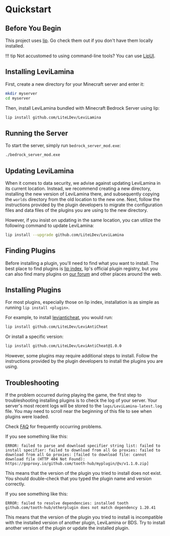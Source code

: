 # Quickstart

## Before You Begin

This project uses [lip](https://github.com/lippkg/lip). Go check them out if you don't have them locally installed.

!!! tip
    Not accustomed to using command-line tools? You can use [LipUI](https://github.com/lippkg/LipUI).

## Installing LeviLamina

First, create a new directory for your Minecraft server and enter it:

```sh
mkdir myserver
cd myserver
```

Then, install LeviLamina bundled with Minecraft Bedrock Server using lip:

```sh
lip install github.com/LiteLDev/LeviLamina
```

## Running the Server

To start the server, simply run `bedrock_server_mod.exe`:

```sh
./bedrock_server_mod.exe
```

## Updating LeviLamina

When it comes to data security, we advise against updating LeviLamina in its current location. Instead, we recommend creating a new directory, installing the new version of LeviLamina there, and subsequently copying the `worlds` directory from the old location to the new one. Next, follow the instructions provided by the plugin developers to migrate the configuration files and data files of the plugins you are using to the new directory.

However, if you insist on updating in the same location, you can utilize the following command to update LeviLamina:

```sh
lip install --upgrade github.com/LiteLDev/LeviLamina
```

## Finding Plugins

Before installing a plugin, you'll need to find what you want to install. The best place to find plugins is [lip index](https://www.lippkg.com), lip's official plugin registry, but you can also find many plugins on [our forum](https://bbs.liteldev.com/) and other places around the web.

## Installing Plugins

For most plugins, especially those on lip index, installation is as simple as running `lip install <plugin>`.

For example, to install [levianticheat](https://github.com/LiteLDev/LeviAntiCheat), you would run:

```sh
lip install github.com/LiteLDev/LeviAntiCheat
```

Or install a specific version:

```sh
lip install github.com/LiteLDev/LeviAntiCheat@1.0.0
```

However, some plugins may require additional steps to install. Follow the instructions provided by the plugin developers to install the plugins you are using.

## Troubleshooting

If the problem occurred during playing the game, the first step to troubleshooting installing plugins is to check the log of your server. Your server's most recent logs will be stored to the `logs/LeviLamina-latest.log` file. You may need to scroll near the beginning of this file to see when plugins were loaded.

Check [FAQ](faq.md) for frequently occurring problems.

If you see something like this:

```plaintext
ERROR: failed to parse and download specifier string list: failed to install specifier: failed to download from all Go proxies: failed to download from all Go proxies: [failed to download file: cannot download file (HTTP 404 Not Found): https://goproxy.io/github.com/tooth-hub/myplugin/@v/v1.1.0.zip]
```

This means that the version of the plugin you tried to install does not exist. You should double-check that you typed the plugin name and version correctly.

If you see something like this:

```plaintext
ERROR: failed to resolve dependencies: installed tooth github.com/tooth-hub/otherplugin does not match dependency 1.20.41
```

This means that the version of the plugin you tried to install is incompatible with the installed version of another plugin, LeviLamina or BDS. Try to install another version of the plugin or update the installed plugin.
